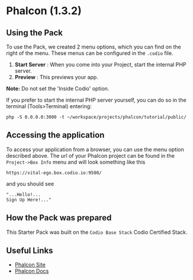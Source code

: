 # Phalcon (1.3.2)

## Using the Pack
To use the Pack, we created 2 menu options, which you can find on the right of the menu. These menus can be configured in the `.codio` file.

1. **Start Server** : When you come into your Project, start the internal PHP server.
1. **Preview** : This previews your app. 

**Note:** Do not set the 'Inside Codio' option.

If you prefer to start the internal PHP server yourself, you can do so in the terminal (Tools>Terminal) entering:
```
php -S 0.0.0.0:3000 -t ~/workspace/projects/phalcon/tutorial/public/
```
 
## Accessing the application
To access your application from a browser, you can use the menu option described above. The url of your Phalcon project can be found in the `Project->Box Info` menu and will look something like this

```
https://vital-ego.box.codio.io:9500/
```

and you should see
```
"...Hello!...
Sign Up Here!..."
```

## How the Pack was prepared
This Starter Pack was built on the `Codio Base Stack` Codio Certified Stack.

## Useful Links

- [Phalcon Site](http://www.phalconphp.com/)
- [Phalcon Docs](http://docs.phalconphp.com/en/latest/index.html)